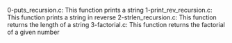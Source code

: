 0-puts_recursion.c: This function prints a string
1-print_rev_recursion.c: This function prints a string in reverse
2-strlen_recursion.c: This function returns the length of a string
3-factorial.c: This function returns the factorial of a given number
